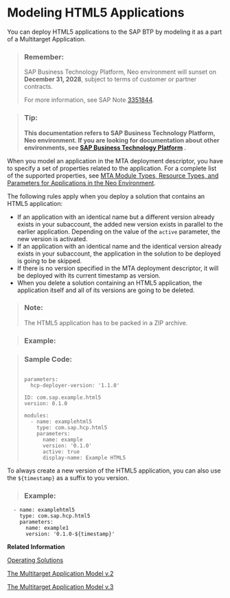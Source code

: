 <!-- loio0e8e6a0e25fe46b7bc7f98a7fe5c4076 -->

# Modeling HTML5 Applications

You can deploy HTML5 applications to the SAP BTP by modeling it as a part of a Multitarget Application.

> ### Remember:  
> SAP Business Technology Platform, Neo environment will sunset on **December 31, 2028**, subject to terms of customer or partner contracts.
> 
> For more information, see SAP Note [3351844](https://me.sap.com/notes/3351844).

> ### Tip:  
> **This documentation refers to SAP Business Technology Platform, Neo environment. If you are looking for documentation about other environments, see [SAP Business Technology Platform](https://help.sap.com/docs/btp/sap-business-technology-platform/sap-business-technology-platform?version=Cloud) .**

When you model an application in the МТА deployment descriptor, you have to specify a set of properties related to thе application. For a complete list of the supported properties, see [MTA Module Types, Resource Types, and Parameters for Applications in the Neo Environment](mta-module-types-resource-types-and-parameters-for-applications-in-the-neo-environment-f1caa87.md).

The following rules apply when you deploy a solution that contains an HTML5 application:

-   If an application with an identical name but a different version already exists in your subaccount, the added new version exists in parallel to the earlier application. Depending on the value of the `active` parameter, the new version is activated.
-   If an application with an identical name and the identical version already exists in your subaccount, the application in the solution to be deployed is going to be skipped.
-   If there is no version specified in the MTA deployment descriptor, it will be deployed with its current timestamp as version.
-   When you delete a solution containing an HTML5 application, the application itself and all of its versions are going to be deleted.

> ### Note:  
> The HTML5 application has to be packed in a ZIP archive.

> ### Example:  

> ### Sample Code:  
> ```
> 
> parameters:
>   hcp-deployer-version: '1.1.0'
> 
> ID: com.sap.example.html5
> version: 0.1.0
> 
> modules:
>   - name: examplehtml5
>     type: com.sap.hcp.html5
>     parameters:
>       name: example 
>       version: '0.1.0'
>       active: true
>       display-name: Example HTML5
> 
> ```

To always create a new version of the HTML5 application, you can also use the `${timestamp}` as a suffix to you version.

> ### Example:  

```
  - name: examplehtml5
    type: com.sap.hcp.html5
    parameters:
      name: example1
      version: '0.1.0-${timestamp}'

```

**Related Information**  


[Operating Solutions](operating-solutions-2abf7d4.md "You can deploy, update, monitor, and delete a solution.")

[The Multitarget Application Model v.2](https://help.sap.com/doc/multitarget-application-modelv2/Cloud/en-US/The%20Multitarget%20Application%20Model.pdf)

[The Multitarget Application Model v.3](https://help.sap.com/doc/multitarget-application-modelv3/Cloud/en-US/The%20Multitarget%20Application%20M%D0%BEdel.pdf)

